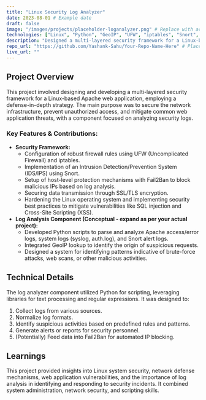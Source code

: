 ```yaml
---
title: "Linux Security Log Analyzer"
date: 2023-08-01 # Example date
draft: false
image: "/images/projects/placeholder-loganalyzer.png" # Replace with actual image
technologies: ["Linux", "Python", "GeoIP", "UFW", "iptables", "Snort", "Fail2Ban", "SSL/TLS", "Apache"]
description: "Designed a multi-layered security framework for a Linux-based Apache web application, focusing on log analysis and threat mitigation."
repo_url: "https://github.com/Yashank-Sahu/Your-Repo-Name-Here" # Placeholder: Update with actual repo link
live_url: ""
---
```


## Project Overview
This project involved designing and developing a multi-layered security framework for a Linux-based Apache web application, employing a defense-in-depth strategy. The main purpose was to secure the network infrastructure, prevent unauthorized access, and mitigate common web application threats, with a component focused on analyzing security logs.

### Key Features & Contributions:
* **Security Framework:**
    * Configuration of robust firewall rules using UFW (Uncomplicated Firewall) and iptables.
    * Implementation of an Intrusion Detection/Prevention System (IDS/IPS) using Snort.
    * Setup of host-level protection mechanisms with Fail2Ban to block malicious IPs based on log analysis.
    * Securing data transmission through SSL/TLS encryption.
    * Hardening the Linux operating system and implementing security best practices to mitigate vulnerabilities like SQL injection and Cross-Site Scripting (XSS).
* **Log Analysis Component (Conceptual - expand as per your actual project):**
    * Developed Python scripts to parse and analyze Apache access/error logs, system logs (syslog, auth.log), and Snort alert logs.
    * Integrated GeoIP lookup to identify the origin of suspicious requests.
    * Designed a system for identifying patterns indicative of brute-force attacks, web scans, or other malicious activities.

## Technical Details
The log analyzer component utilized Python for scripting, leveraging libraries for text processing and regular expressions. It was designed to:
1.  Collect logs from various sources.
2.  Normalize log formats.
3.  Identify suspicious activities based on predefined rules and patterns.
4.  Generate alerts or reports for security personnel.
5.  (Potentially) Feed data into Fail2Ban for automated IP blocking.

## Learnings
This project provided insights into Linux system security, network defense mechanisms, web application vulnerabilities, and the importance of log analysis in identifying and responding to security incidents. It combined system administration, network security, and scripting skills.